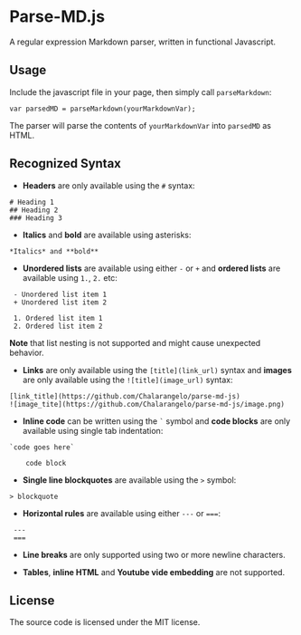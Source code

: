 # Parse-MD.js

A regular expression Markdown parser, written in functional Javascript.

## Usage

Include the javascript file in your page, then simply call `parseMarkdown`:

	var parsedMD = parseMarkdown(yourMarkdownVar);

The parser will parse the contents of `yourMarkdownVar` into `parsedMD` as HTML.

## Recognized Syntax

- **Headers** are only available using the `#` syntax:
```
# Heading 1
## Heading 2
### Heading 3
```

- **Italics** and **bold** are available using asterisks:
```
*Italics* and **bold**
```

- **Unordered lists** are available using either `-` or `+` and **ordered lists** are available using `1.`, `2.` etc:
```
 - Unordered list item 1
 + Unordered list item 2

 1. Ordered list item 1
 2. Ordered list item 2
```
**Note** that list nesting is not supported and might cause unexpected behavior.

- **Links** are only available using the `[title](link_url)` syntax and **images** are only available using the `![title](image_url)` syntax:
```
[link_title](https://github.com/Chalarangelo/parse-md-js)
![image_tite](https://github.com/Chalarangelo/parse-md-js/image.png)
```

- **Inline code** can be written using the `` ` `` symbol and **code blocks** are only available using single tab indentation:
```
`code goes here`

	code block
```

- **Single line blockquotes** are available using the `>` symbol:
```
> blockquote
```

- **Horizontal rules** are available using either `---` or `===`:
```
 ---
 ===
```

- **Line breaks** are only supported using two or more newline characters.

- **Tables**, **inline HTML** and **Youtube vide embedding** are not supported.

## License

The source code is licensed under the MIT license.
